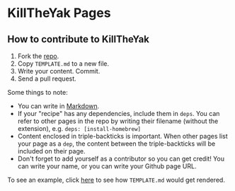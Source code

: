 # KillTheYak Pages

## How to contribute to KillTheYak

1. Fork the [repo][].
2. Copy `TEMPLATE.md` to a new file.
3. Write your content. Commit.
4. Send a pull request.

Some things to note:

* You can write in [Markdown][].
* If your "recipe" has any dependencies, include them in `deps`. You can refer to other pages in the repo by writing their filename (without the extension), e.g. `deps: [install-homebrew]`
* Content enclosed in triple-backticks is important. When other pages list your page as a `dep`, the content between the triple-backticks will be included on their page.
* Don't forget to add yourself as a contributor so you can get credit! You can write your name, or you can write your Github page URL. 

To see an example, click [here][example] to see how `TEMPLATE.md` would get rendered.

[Markdown]: http://daringfireball.net/projects/markdown/
[repo]: https://github.com/sloria/killtheyak-pages
[example]: http://localhost:5000/TEMPLATE/